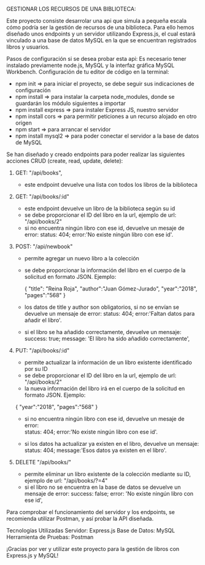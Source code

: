 GESTIONAR LOS RECURSOS DE UNA BIBLIOTECA:

Este proyecto consiste desarrolar una api que simula a pequeña escala cómo podría ser la gestión de recursos de una biblioteca.
Para ello hemos diseñado unos endpoints y un servidor utilizando Express.js, el cual estará vinculado a una base de datos MySQL en la que se encuentran registrados libros y usuarios.

Pasos de configuración si se desea probar esta api:
Es necesario tener instalado previamente node.js, MySQL y la interfaz gráfica MySQL Workbench.
Configuración de tu editor de código en la terminal:

- npm init => para iniciar el proyecto, se debe seguir sus indicaciones de configuración
- npm install => para instalar la carpeta node_modules, donde se guardarán los módulo siguientes a importar
- npm install express => para instaler Express JS, nuestro servidor
- npm install cors => para permitir peticiones a un recurso alojado en otro origen
- npm start => para arrancar el servidor
- npm install mysql2 => para poder conectar el servidor a la base de datos de MySQL

Se han diseñado y creado endpoints para poder realizar las siguientes acciones CRUD (create, read, update, delete):

1. GET: "/api/books",

   - este endpoint devuelve una lista con todos los libros de la biblioteca

2. GET: "/api/books/:id"

   - este endpoint devuelve un libro de la biblioteca según su id
   - se debe proporcionar el ID del libro en la url, ejemplo de url: "/api/books/2"
   - si no encuentra ningún libro con ese id, devuelve un mesaje de error:
     status: 404; error:'No existe ningún libro con ese id'.

3. POST: "/api/newbook"

   - permite agregar un nuevo libro a la colección
   - se debe proporcionar la información del libro en el cuerpo de la solicitud en formato JSON. Ejemplo:

     {
     "title": "Reina Roja",
     "author":"Juan Gómez-Jurado",
     "year":"2018",
     "pages":"568"
     }

   - los datos de title y author son obligatorios, si no se envían se devuelve un mensaje de error:
     status: 404; error:'Faltan datos para añadir el libro'.
   - si el libro se ha añadido correctamente, devuelve un mensaje:
     success: true; message: 'El libro ha sido añadido correctamente',

4. PUT: "/api/books/:id"

   - permite actualizar la información de un libro existente identificado por su ID
   - se debe proporcionar el ID del libro en la url, ejemplo de url: "/api/books/2"
   - la nueva información del libro irá en el cuerpo de la solicitud en formato JSON. Ejemplo:

   {
   "year":"2018",
   "pages":"568"
   }

   - si no encuentra ningún libro con ese id, devuelve un mesaje de error:  
      status: 404; error:'No existe ningún libro con ese id'.

   - si los datos ha actualizar ya existen en el libro, devuelve un mensaje:
     status: 404; message:'Esos datos ya existen en el libro'.

5. DELETE "/api/books/"

   - permite eliminar un libro existente de la colección mediante su ID, ejemplo de url: "/api/books/?=4"
   - si el libro no se encuentra en la base de datos se devuelve un mensaje de error:
     success: false; error: 'No existe ningún libro con ese id',

Para comprobar el funcionamiento del servidor y los endpoints, se recomienda utilizar Postman, y así probar la API diseñada.

Tecnologías Utilizadas
Servidor: Express.js
Base de Datos: MySQL
Herramienta de Pruebas: Postman

¡Gracias por ver y utilizar este proyecto para la gestión de libros con Express.js y MySQL!
